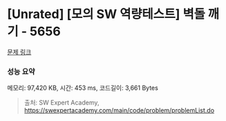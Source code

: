 # [Unrated] [모의 SW 역량테스트] 벽돌 깨기 - 5656 

[문제 링크](https://swexpertacademy.com/main/code/problem/problemDetail.do?contestProbId=AWXRQm6qfL0DFAUo) 

### 성능 요약

메모리: 97,420 KB, 시간: 453 ms, 코드길이: 3,661 Bytes



> 출처: SW Expert Academy, https://swexpertacademy.com/main/code/problem/problemList.do